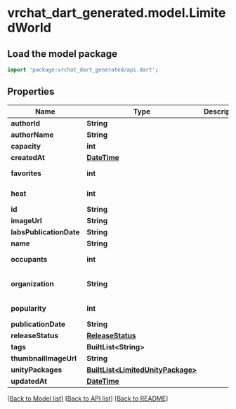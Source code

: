 # vrchat_dart_generated.model.LimitedWorld

## Load the model package
```dart
import 'package:vrchat_dart_generated/api.dart';
```

## Properties
Name | Type | Description | Notes
------------ | ------------- | ------------- | -------------
**authorId** | **String** |  | 
**authorName** | **String** |  | 
**capacity** | **int** |  | 
**createdAt** | [**DateTime**](DateTime.md) |  | 
**favorites** | **int** |  | [default to 0]
**heat** | **int** |  | [default to 0]
**id** | **String** |  | 
**imageUrl** | **String** |  | 
**labsPublicationDate** | **String** |  | 
**name** | **String** |  | 
**occupants** | **int** |  | [default to 0]
**organization** | **String** |  | [default to 'vrchat']
**popularity** | **int** |  | [default to 0]
**publicationDate** | **String** |  | 
**releaseStatus** | [**ReleaseStatus**](ReleaseStatus.md) |  | 
**tags** | **BuiltList&lt;String&gt;** |  | 
**thumbnailImageUrl** | **String** |  | 
**unityPackages** | [**BuiltList&lt;LimitedUnityPackage&gt;**](LimitedUnityPackage.md) |  | 
**updatedAt** | [**DateTime**](DateTime.md) |  | 

[[Back to Model list]](../README.md#documentation-for-models) [[Back to API list]](../README.md#documentation-for-api-endpoints) [[Back to README]](../README.md)


